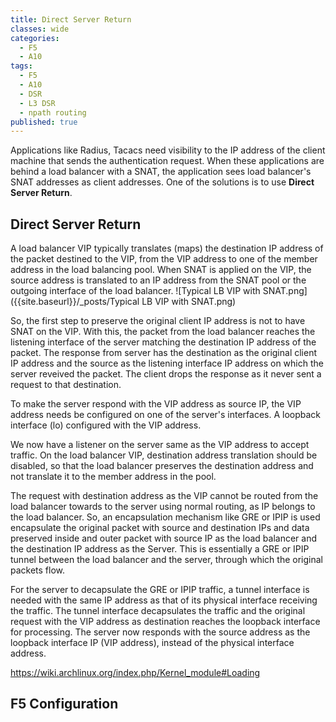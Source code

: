 ```yaml
---
title: Direct Server Return
classes: wide
categories:
  - F5
  - A10
tags:
  - F5
  - A10
  - DSR
  - L3 DSR
  - npath routing
published: true
---
```


Applications like Radius, Tacacs need visibility to the IP address of the client machine that sends the authentication request. When these applications are behind a load balancer with a SNAT, the application sees load balancer's SNAT addresses as client addresses. One of the solutions is to use **Direct Server Return**.

## Direct Server Return

A load balancer VIP typically translates (maps) the destination IP address of the packet destined to the VIP, from the VIP address to one of the member address in the load balancing pool. When SNAT is applied on the VIP, the source address is translated to an IP address from the SNAT pool or the outgoing interface of the load balancer.
![Typical LB VIP with SNAT.png]({{site.baseurl}}/_posts/Typical LB VIP with SNAT.png)

So, the first step to preserve the original client IP address is not to have SNAT on the VIP. With this, the packet from the load balancer reaches the listening interface of the server matching the destination IP address of the packet. The response from server has the destination as the original client IP address and the source as the listening interface IP address on which the server reveived the packet. The client drops the response as it never sent a request to that destination.

To make the server respond with the VIP address as source IP, the VIP address needs be configured on one of the server's interfaces. A loopback interface (lo) configured with the VIP address. 

We now have a listener on the server same as the VIP address to accept traffic. On the load balancer VIP, destination address translation should be disabled, so that the load balancer preserves the destination address and not translate it to the member address in the pool. 

The request with destination address as the VIP cannot be routed from the load balancer towards to the server using normal routing, as IP belongs to the load balancer. So, an encapsulation mechanism like GRE or IPIP is used encapsulate the original packet with source and destination IPs and data preserved inside and outer packet with source IP as the load balancer and the destination IP address as the Server. This is essentially a GRE or IPIP tunnel between the load balancer and the server, through which the original packets flow. 

For the server to decapsulate the GRE or IPIP traffic, a tunnel interface is needed with the same IP address as that of its physical interface receiving the traffic. The tunnel interface decapsulates the traffic and the original request with the VIP address as destination reaches the loopback interface for processing. The server now responds with the source address as the loopback interface IP (VIP address), instead of the physical interface address.


https://wiki.archlinux.org/index.php/Kernel_module#Loading

## F5 Configuration
